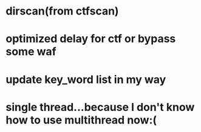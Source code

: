 # dirscan(from ctfscan)
# optimized delay for ctf or bypass some waf
# update key_word list in my way
# single thread...because I don't know how to use multithread now:(
